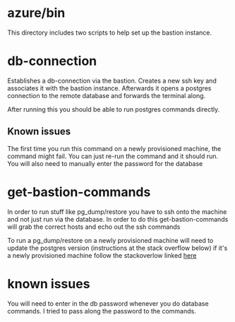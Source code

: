 # azure/bin
This directory includes two scripts to help set up the bastion instance. 

# db-connection
Establishes a db-connection via the bastion. Creates
a new ssh key and associates it with the bastion instance. Afterwards it opens a 
postgres connection to the remote database and forwards the terminal along.

After running this you should be able to run postgres commands directly. 

## Known issues
The first time you run this command on a newly provisioned machine, the 
command might fail. You can just re-run the command and it should run. You 
will also need to manually enter the password for the database

# get-bastion-commands
In order to run stuff like pg_dump/restore you have to ssh onto the machine
and not just run via the database. In order to do this get-bastion-commands
will grab the correct hosts and echo out the ssh commands

To run a pg_dump/restore on a newly provisioned machine will need to 
update the postgres version (instructions at the stack overflow below)
if it's a newly provisioned machine follow the stackoverlow linked [here](https://stackoverflow.com/questions/52765873/how-to-upgrade-to-postgresql-11-for-ubuntu-18-04)

# known issues
You will need to enter in the db password whenever you do database commands. I 
tried to pass along the password to the commands. 

